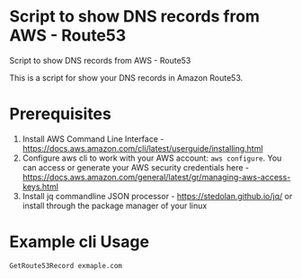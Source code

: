 # Script to show DNS records from AWS - Route53
Script to show DNS records from AWS - Route53

This is a script for show your DNS records in Amazon Route53. 

# Prerequisites

1. Install AWS Command Line Interface - https://docs.aws.amazon.com/cli/latest/userguide/installing.html
1. Configure aws cli to work with your AWS account: `aws configure`. 
You can access or generate your AWS security credentials here - https://docs.aws.amazon.com/general/latest/gr/managing-aws-access-keys.html
1. Install jq commandline JSON processor - https://stedolan.github.io/jq/ or install through the package manager of your linux

# Example cli Usage

 `GetRoute53Record exmaple.com`
